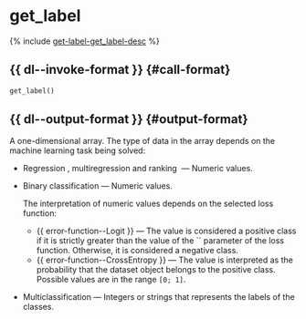 # get_label

{% include [get-label-get_label-desc](../_includes/work_src/reusage-python/get_label-desc.md) %}


## {{ dl--invoke-format }} {#call-format}

```python
get_label()
```

## {{ dl--output-format }} {#output-format}

A one-dimensional array. The type of data in the array depends on the machine learning task being solved:
- Regression , multiregression and ranking  — Numeric values.
- Binary classification — Numeric values.

    The interpretation of numeric values depends on the selected loss function:

    - {{ error-function--Logit }} — The value is considered a positive class if it is strictly greater than the value of the `` parameter of the loss function. Otherwise, it is considered a negative class.
    - {{ error-function--CrossEntropy }} — The value is interpreted as the probability that the dataset object belongs to the positive class. Possible values are in the range `[0; 1]`.

- Multiclassification — Integers or strings that represents the labels of the classes.

